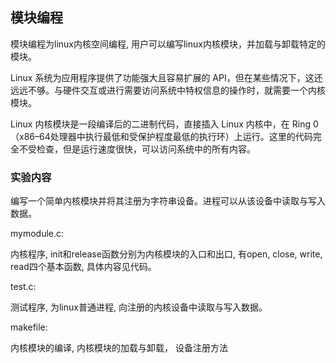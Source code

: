 ## 模块编程
模块编程为linux内核空间编程, 用户可以编写linux内核模块，并加载与卸载特定的模块。

Linux 系统为应用程序提供了功能强大且容易扩展的 API，但在某些情况下，这还远远不够。与硬件交互或进行需要访问系统中特权信息的操作时，就需要一个内核模块。

Linux 内核模块是一段编译后的二进制代码，直接插入 Linux 内核中，在 Ring 0（x86–64处理器中执行最低和受保护程度最低的执行环）上运行。这里的代码完全不受检查，但是运行速度很快，可以访问系统中的所有内容。 


### 实验内容
编写一个简单内核模块并将其注册为字符串设备。进程可以从该设备中读取与写入数据。

mymodule.c:

内核程序, init和release函数分别为内核模块的入口和出口, 有open, close, write, read四个基本函数, 具体内容见代码。

test.c:

测试程序, 为linux普通进程, 向注册的内核设备中读取与写入数据。

makefile:

内核模块的编译, 内核模块的加载与卸载， 设备注册方法
